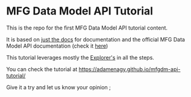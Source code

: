 # MFG Data Model API Tutorial

This is the repo for the first MFG Data Model API tutorial content.

It is based on [just the docs](https://just-the-docs.com) for documentation and the official MFG Data Model API documentation (check it [here](https://aps.autodesk.com/developer/overview/manufacturing-data-model-api))

This tutorial leverages mostly the [Explorer's](https://mfgdatamodel-explorer.autodesk.io) in all the steps.

You can check the tutorial at https://adamenagy.github.io/mfgdm-api-tutorial/

Give it a try and let us know your opinion ;
